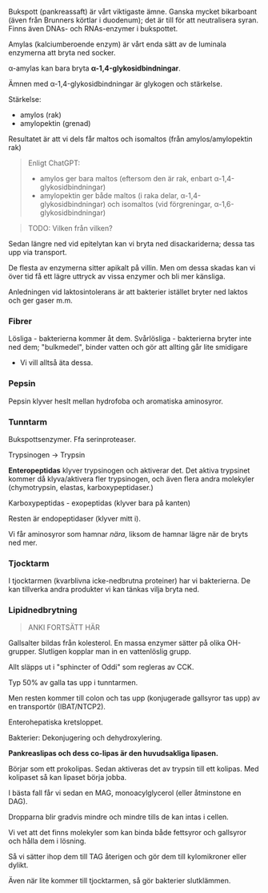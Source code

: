 Bukspott (pankreassaft) är vårt viktigaste ämne. Ganska mycket bikarboant (även från Brunners körtlar i duodenum); det är till för att neutralisera syran. Finns även DNAs- och RNAs-enzymer i bukspottet.

Amylas (kalciumberoende enzym) är vårt enda sätt av de luminala enzymerna att bryta ned socker.

α-amylas kan bara bryta **α-1,4-glykosidbindningar**.

Ämnen med α-1,4-glykosidbindningar är glykogen och stärkelse.

Stärkelse:
- amylos (rak)
- amylopektin (grenad)

Resultatet är att vi dels får maltos och isomaltos (från amylos/amylopektin rak)

> Enligt ChatGPT:
> - amylos ger bara maltos (eftersom den är rak, enbart α-1,4-glykosidbindningar)
> - amylopektin ger både maltos (i raka delar, α-1,4-glykosidbindningar) och isomaltos (vid förgreningar, α-1,6-glykosidbindningar)

> TODO: Vilken från vilken?

Sedan längre ned vid epitelytan kan vi bryta ned disackariderna; dessa tas upp via transport.

De flesta av enzymerna sitter apikalt på villin. Men om dessa skadas kan vi över tid få ett lägre uttryck av vissa enzymer och bli mer känsliga.

Anledningen vid laktosintolerans är att bakterier istället bryter ned laktos och ger gaser m.m.

### Fibrer
Lösliga - bakterierna kommer åt dem.
Svårlösliga - bakterierna bryter inte ned dem; "bulkmedel", binder vatten och gör att allting går lite smidigare
- Vi vill alltså äta dessa.

### Pepsin
Pepsin klyver heslt mellan hydrofoba och aromatiska aminosyror.

### Tunntarm
Bukspottsenzymer. Ffa serinproteaser.

Trypsinogen -> Trypsin

**Enteropeptidas** klyver trypsinogen och aktiverar det. Det aktiva trypsinet kommer då klyva/aktivera fler trypsinogen, och även flera andra molekyler (chymotrypsin, elastas, karboxypeptidaser.)

Karboxypeptidas - exopeptidas (klyver bara på kanten)

Resten är endopeptidaser (klyver mitt i).

Vi får aminosyror som hamnar *nära*, liksom de hamnar lägre när de bryts ned mer.

### Tjocktarm
I tjocktarmen (kvarblivna icke-nedbrutna proteiner) har vi bakterierna. De kan tillverka andra produkter vi kan tänkas vilja bryta ned.


### Lipidnedbrytning
> ANKI FORTSÄTT HÄR

Gallsalter bildas från kolesterol. En massa enzymer sätter på olika OH-grupper. Slutligen kopplar man in en vattenlöslig grupp.

Allt släpps ut i "sphincter of Oddi" som regleras av CCK.

Typ 50% av galla tas upp i tunntarmen.

Men resten kommer till colon och tas upp (konjugerade gallsyror tas upp) av en transportör (IBAT/NTCP2).

Enterohepatiska kretsloppet.

Bakterier: Dekonjugering och dehydroxylering.


**Pankreaslipas och dess co-lipas är den huvudsakliga lipasen.**

Börjar som ett prokolipas. Sedan aktiveras det av trypsin till ett kolipas. Med kolipaset så kan lipaset börja jobba.

I bästa fall får vi sedan en MAG, monoacylglycerol (eller åtminstone en DAG).

Dropparna blir gradvis mindre och mindre tills de kan intas i cellen.

Vi vet att det finns molekyler som kan binda både fettsyror och gallsyror och hålla dem i lösning.

Så vi sätter ihop dem till TAG återigen och gör dem till kylomikroner eller dylikt.


Även när lite kommer till tjocktarmen, så gör bakterier slutklämmen.
